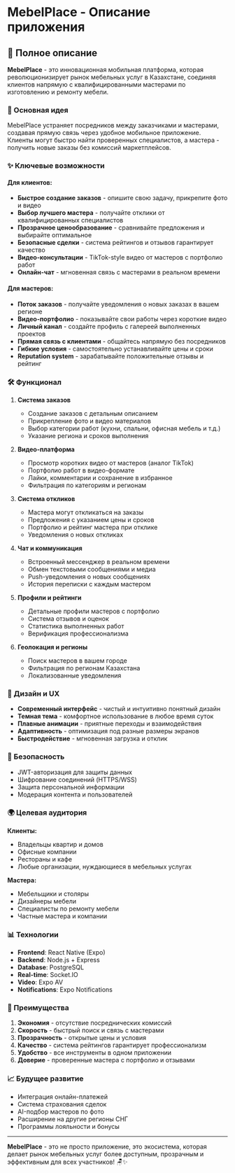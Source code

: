 # MebelPlace - Описание приложения

## 📱 Полное описание

**MebelPlace** - это инновационная мобильная платформа, которая революционизирует рынок мебельных услуг в Казахстане, соединяя клиентов напрямую с квалифицированными мастерами по изготовлению и ремонту мебели.

### 🎯 Основная идея

MebelPlace устраняет посредников между заказчиками и мастерами, создавая прямую связь через удобное мобильное приложение. Клиенты могут быстро найти проверенных специалистов, а мастера - получить новые заказы без комиссий маркетплейсов.

### ✨ Ключевые возможности

#### Для клиентов:
- **Быстрое создание заказов** - опишите свою задачу, прикрепите фото и видео
- **Выбор лучшего мастера** - получайте отклики от квалифицированных специалистов
- **Прозрачное ценообразование** - сравнивайте предложения и выбирайте оптимальное
- **Безопасные сделки** - система рейтингов и отзывов гарантирует качество
- **Видео-консультации** - TikTok-style видео от мастеров с портфолио работ
- **Онлайн-чат** - мгновенная связь с мастерами в реальном времени

#### Для мастеров:
- **Поток заказов** - получайте уведомления о новых заказах в вашем регионе
- **Видео-портфолио** - показывайте свои работы через короткие видео
- **Личный канал** - создайте профиль с галереей выполненных проектов
- **Прямая связь с клиентами** - общайтесь напрямую без посредников
- **Гибкие условия** - самостоятельно устанавливайте цены и сроки
- **Reputation system** - зарабатывайте положительные отзывы и рейтинг

### 🛠️ Функционал

1. **Система заказов**
   - Создание заказов с детальным описанием
   - Прикрепление фото и видео материалов
   - Выбор категории работ (кухни, спальни, офисная мебель и т.д.)
   - Указание региона и сроков выполнения

2. **Видео-платформа**
   - Просмотр коротких видео от мастеров (аналог TikTok)
   - Портфолио работ в видео-формате
   - Лайки, комментарии и сохранение в избранное
   - Фильтрация по категориям и регионам

3. **Система откликов**
   - Мастера могут откликаться на заказы
   - Предложения с указанием цены и сроков
   - Портфолио и рейтинг мастера при отклике
   - Уведомления о новых откликах

4. **Чат и коммуникация**
   - Встроенный мессенджер в реальном времени
   - Обмен текстовыми сообщениями и медиа
   - Push-уведомления о новых сообщениях
   - История переписки с каждым мастером

5. **Профили и рейтинги**
   - Детальные профили мастеров с портфолио
   - Система отзывов и оценок
   - Статистика выполненных работ
   - Верификация профессионализма

6. **Геолокация и регионы**
   - Поиск мастеров в вашем городе
   - Фильтрация по регионам Казахстана
   - Локализованные уведомления

### 🎨 Дизайн и UX

- **Современный интерфейс** - чистый и интуитивно понятный дизайн
- **Темная тема** - комфортное использование в любое время суток
- **Плавные анимации** - приятные переходы и взаимодействия
- **Адаптивность** - оптимизация под разные размеры экранов
- **Быстродействие** - мгновенная загрузка и отклик

### 🔐 Безопасность

- JWT-авторизация для защиты данных
- Шифрование соединений (HTTPS/WSS)
- Защита персональной информации
- Модерация контента и пользователей

### 🌍 Целевая аудитория

**Клиенты:**
- Владельцы квартир и домов
- Офисные компании
- Рестораны и кафе
- Любые организации, нуждающиеся в мебельных услугах

**Мастера:**
- Мебельщики и столяры
- Дизайнеры мебели
- Специалисты по ремонту мебели
- Частные мастера и компании

### 📊 Технологии

- **Frontend**: React Native (Expo)
- **Backend**: Node.js + Express
- **Database**: PostgreSQL
- **Real-time**: Socket.IO
- **Video**: Expo AV
- **Notifications**: Expo Notifications

### 🚀 Преимущества

1. **Экономия** - отсутствие посреднических комиссий
2. **Скорость** - быстрый поиск и связь с мастерами
3. **Прозрачность** - открытые цены и условия
4. **Качество** - система рейтингов гарантирует профессионализм
5. **Удобство** - все инструменты в одном приложении
6. **Доверие** - проверенные мастера с портфолио и отзывами

### 📈 Будущее развитие

- Интеграция онлайн-платежей
- Система страхования сделок
- AI-подбор мастеров по фото
- Расширение на другие регионы СНГ
- Программы лояльности и бонусы

---

**MebelPlace** - это не просто приложение, это экосистема, которая делает рынок мебельных услуг более доступным, прозрачным и эффективным для всех участников! 🪑✨

